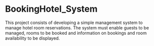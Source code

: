 # BookingHotel_System
This project consists of developing a simple management system to manage hotel room reservations. The system must enable guests to be managed, rooms to be booked and information on bookings and room availability to be displayed.
